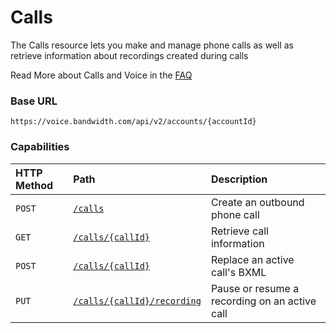 # Calls
The Calls resource lets you make and manage phone calls as well as retrieve information about recordings created during calls

<aside class="alert general small">
<p>
Read More about Calls and Voice in the <a href="http://dev.bandwidth.com/faq/#voice">FAQ</a>
</p>
</aside>

### Base URL

`https://voice.bandwidth.com/api/v2/accounts/{accountId}`

### Capabilities

| HTTP Method                        | Path                                                                                            | Description                                                                  |
|:-----------------------------------|:------------------------------------------------------------------------------------------------|:-----------------------------------------------------------------------------|
| <code class="post">POST</code>     | [`/calls`](postCalls.md)                                                                        | Create an outbound phone call                                                |
| <code class="post">GET</code>      | [`/calls/{callId}`](getCallsCallId.md)                                                          | Retrieve call information                                                    |
| <code class="post">POST</code>     | [`/calls/{callId}`](postCallsCallId.md)                                                         | Replace an active call's BXML                                                |
| <code class="put">PUT</code>       | [`/calls/{callId}/recording`](../recordings/putCallsCallIdRecording.md)                         | Pause or resume a recording on an active call                                |
